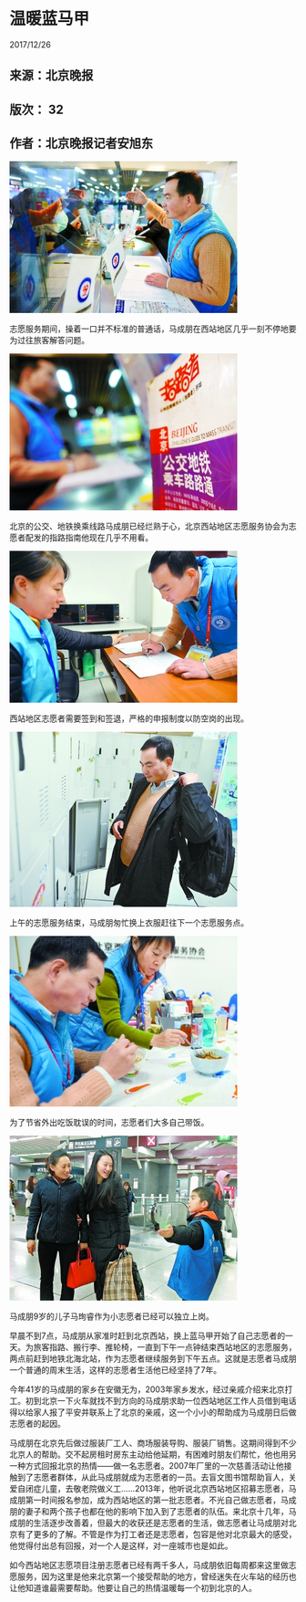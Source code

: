 # 温暖蓝马甲
2017/12/26

## 来源：北京晚报

## 版次： 32
## 作者：北京晚报记者安旭东
![kjing7c380_b.jpg](马成朋/kjing7c380_b.jpg)

志愿服务期间，操着一口并不标准的普通话，马成朋在西站地区几乎一刻不停地要为过往旅客解答问题。

![kjing7c381_b.jpg](马成朋/kjing7c381_b.jpg)

北京的公交、地铁换乘线路马成朋已经烂熟于心，北京西站地区志愿服务协会为志愿者配发的指路指南他现在几乎不用看。

![kjing7c378_b.jpg](马成朋/kjing7c378_b.jpg)

西站地区志愿者需要签到和签退，严格的申报制度以防空岗的出现。

![kjing7c379_b.jpg](马成朋/kjing7c379_b.jpg)

上午的志愿服务结束，马成朋匆忙换上衣服赶往下一个志愿服务点。

![kjing7c377_b.jpg](马成朋/kjing7c377_b.jpg)

为了节省外出吃饭耽误的时间，志愿者们大多自己带饭。

![kjing7c382_b.jpg](马成朋/kjing7c382_b.jpg)

马成朋9岁的儿子马珣睿作为小志愿者已经可以独立上岗。

早晨不到7点，马成朋从家准时赶到北京西站，换上蓝马甲开始了自己志愿者的一天。为旅客指路、搬行李、推轮椅，一直到下午一点钟结束西站地区的志愿服务，两点前赶到地铁北海北站，作为志愿者继续服务到下午五点。这就是志愿者马成朋一个普通的周末生活，这样的志愿者生活他已经坚持了7年。

今年41岁的马成朋的家乡在安徽无为，2003年家乡发水，经过亲戚介绍来北京打工。初到北京一下火车就找不到方向的马成朋求助一位西站地区工作人员借到电话得以给家人报了平安并联系上了北京的亲戚，这一个小小的帮助成为马成朋日后做志愿者的起因。

马成朋在北京先后做过服装厂工人、商场服装导购、服装厂销售。这期间得到不少北京人的帮助。交不起房租时房东主动给他延期，有困难时朋友们帮忙，他也用另一种方式回报北京的热情——做一名志愿者。2007年厂里的一次慈善活动让他接触到了志愿者群体，从此马成朋就成为志愿者的一员。去盲文图书馆帮助盲人，关爱自闭症儿童，去敬老院做义工……2013年，他听说北京西站地区招募志愿者，马成朋第一时间报名参加，成为西站地区的第一批志愿者。不光自己做志愿者，马成朋的妻子和两个孩子也都在他的影响下加入到了志愿者的队伍。来北京十几年，马成朋的生活逐步改善着，但最大的收获还是志愿者的生活，做志愿者让马成朋对北京有了更多的了解。不管是作为打工者还是志愿者，包容是他对北京最大的感受，他觉得付出总有回报，对一个人是这样，对一座城市也是如此。

如今西站地区志愿项目注册志愿者已经有两千多人，马成朋依旧每周都来这里做志愿服务，因为这里是他来北京第一个接受帮助的地方，曾经迷失在火车站的经历也让他知道谁最需要帮助。他要让自己的热情温暖每一个初到北京的人。